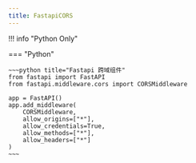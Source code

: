 ```yaml
---
title: FastapiCORS
---
```


!!! info "Python Only"

=== "Python"

    ~~~python title="Fastapi 跨域组件"
    from fastapi import FastAPI
    from fastapi.middleware.cors import CORSMiddleware

    app = FastAPI()
    app.add_middleware(
        CORSMiddleware,
        allow_origins=["*"],
        allow_credentials=True,
        allow_methods=["*"],
        allow_headers=["*"]
    )
    ~~~